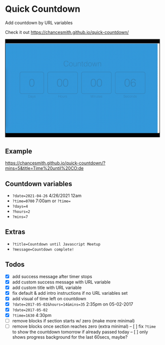 # Quick Countdown
Add countdown by URL variables

Check it out
https://chancesmith.github.io/quick-countdown/

![quick countdown example](./img/coutdown-example.gif)

## Example
https://chancesmith.github.io/quick-countdown/?mins=5&title=Time%20until%20CO:de

## Countdown variables
- `?date=2021-04-26` 4/26/2021 12am
- `?time=0700` 7:00am or `?time=`
- `?days=4`
- `?hours=2`
- `?mins=7`

## Extras
- `?title=Countdown until Javascript Meetup`
- `?message=Countdown complete!`

## Todos
- [X] add success message after timer stops
- [X] add custom success message with URL variable
- [X] add custom title with URL variable
- [X] fix default & add intro instructions if no URL variables set
- [X] add visual of time left on countdown
- [X] `?date=2017-05-02&hours=14&mins=35` 2:35pm on 05-02-2017
- [X] `?date=2017-05-02`
- [X] `?time=1630` 4:30pm
- [ ] remove blocks if section starts w/ zero (make more minimal)
- [ ] remove blocks once section reaches zero (extra minimal)
– [ ] fix `?time` to show the countdown tomorrow if already passed today
– [ ] only shows progress background for the last 60secs, maybe?